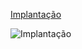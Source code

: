 [Implantação](https://drive.google.com/file/d/128isqtXfkjFR5JcUbpNoQRJYQyoxPGLI/view?usp=sharing)

![Implantação](https://drive.google.com/file/d/128isqtXfkjFR5JcUbpNoQRJYQyoxPGLI/view?usp=sharing)
